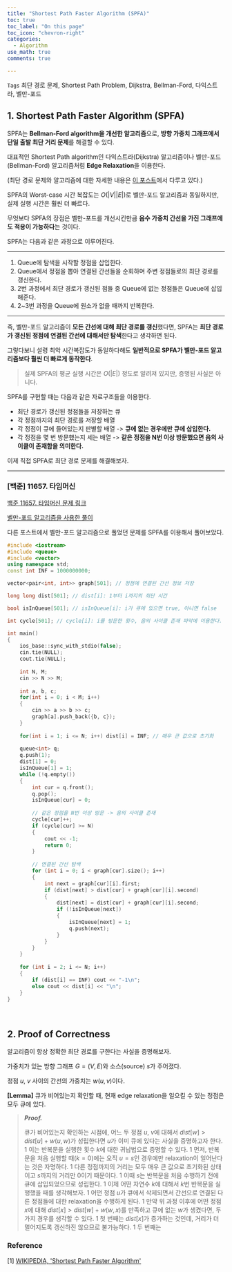 ```yaml
---
title: "Shortest Path Faster Algorithm (SPFA)"
toc: true
toc_label: "On this page"
toc_icon: "chevron-right"
categories:
  - Algorithm
use_math: true
comments: true

---
```


`Tags` 최단 경로 문제, Shortest Path Problem, Dijkstra, Bellman-Ford, 다익스트라, 벨만-포드

## 1. Shortest Path Faster Algorithm (SPFA)

SPFA는 **Bellman-Ford algorithm을 개선한 알고리즘**으로, **방향 가중치 그래프에서 단일 출발 최단 거리 문제**를 해결할 수 있다.

대표적인 Shortest Path algorithm인 다익스트라(Dijkstra) 알고리즘이나 벨만-포드(Bellman-Ford) 알고리즘처럼 **Edge Relaxation**을 이용한다.

(최단 경로 문제와 알고리즘에 대한 자세한 내용은 [이 포스트](https://damo1924.github.io/algorithm/ShortestPathAlgorithm/)에서 다루고 있다.)

SPFA의 Worst-case 시간 복잡도는 $O(\left\vert V \right\vert \left\vert E \right\vert)$로 벨만-포드 알고리즘과 동일하지만, 실제 실행 시간은 훨씬 더 빠르다.

무엇보다 SPFA의 장점은 벨만-포드를 개선시킨만큼 **음수 가중치 간선을 가진 그래프에도 적용이 가능하다**는 것이다.

SPFA는 다음과 같은 과정으로 이루어진다.

---
1. Queue에 탐색을 시작할 정점을 삽입한다.
2. Queue에서 정점을 뽑아 연결된 간선들을 순회하며 주변 정점들로의 최단 경로를 갱신한다.
3. 2번 과정에서 최단 경로가 갱신된 점들 중 Queue에 없는 정점들은 Queue에 삽입해준다.
4. 2~3번 과정을 Queue에 원소가 없을 때까지 반복한다.

---

즉, 벨만-포드 알고리즘이 **모든 간선에 대해 최단 경로를 갱신**했다면, SPFA는 **최단 경로가 갱신된 정점에 연결된 간선에 대해서만 탐색**한다고 생각하면 된다.

그렇다보니 설령 최악 시간복잡도가 동일하다해도 **일반적으로 SPFA가 벨만-포드 알고리즘보다 훨씬 더 빠르게 동작한다**.

> 실제 SPFA의 평균 실행 시간은 $O(\left\vert E \right\vert)$ 정도로 알려져 있지만, 증명된 사실은 아니다.

SPFA를 구현할 때는 다음과 같은 자료구조들을 이용한다.

- 최단 경로가 갱신된 정점들을 저장하는 큐
- 각 정점까지의 최단 경로를 저장할 배열
- 각 정점이 큐에 들어있는지 판별할 배열 -> **큐에 없는 경우에만 큐에 삽입한다.**
- 각 정점을 몇 번 방문했는지 세는 배열 -> **같은 정점을 N번 이상 방문했으면 음의 사이클이 존재함을 의미한다.**

이제 직접 SPFA로 최단 경로 문제를 해결해보자.

---

### [백준] 11657. 타임머신

[백준 11657. 타임머신 문제 링크](https://www.acmicpc.net/problem/11657)

[벨만-포드 알고리즘을 사용한 풀이](https://damo1924.github.io/algorithm/ShortestPathAlgorithm/#%EB%B0%B1%EC%A4%80-11657-%ED%83%80%EC%9E%84%EB%A8%B8%EC%8B%A0)

다른 포스트에서 벨만-포드 알고리즘으로 풀었던 문제를 SPFA를 이용해서 풀어보았다.

```cpp
#include <iostream>
#include <queue>
#include <vector>
using namespace std;
const int INF = 1000000000;

vector<pair<int, int>> graph[501]; // 정점에 연결된 간선 정보 저장

long long dist[501]; // dist[i]: 1부터 i까지의 최단 시간

bool isInQueue[501]; // isInQueue[i]: i가 큐에 있으면 true, 아니면 false

int cycle[501]; // cycle[i]: i를 방문한 횟수, 음의 사이클 존재 파악에 이용한다.

int main()
{
    ios_base::sync_with_stdio(false);
    cin.tie(NULL);
    cout.tie(NULL);
    
    int N, M;
    cin >> N >> M;
    
    int a, b, c;
    for(int i = 0; i < M; i++)
    {
        cin >> a >> b >> c;
        graph[a].push_back({b, c});
    }   
    
    for(int i = 1; i <= N; i++) dist[i] = INF; // 매우 큰 값으로 초기화
    
    queue<int> q;
    q.push(1);
    dist[1] = 0;
    isInQueue[1] = 1;
    while (!q.empty())
    {
        int cur = q.front();
        q.pop();
        isInQueue[cur] = 0;
        
        // 같은 정점을 N번 이상 방문 -> 음의 사이클 존재
        cycle[cur]++;
        if (cycle[cur] >= N)
        {
            cout << -1;
            return 0;
        }
        
        // 연결된 간선 탐색
        for (int i = 0; i < graph[cur].size(); i++)
        {
            int next = graph[cur][i].first;
            if (dist[next] > dist[cur] + graph[cur][i].second)
            {
                dist[next] = dist[cur] + graph[cur][i].second;
                if (!isInQueue[next])
                {
                    isInQueue[next] = 1;
                    q.push(next);
                }
            }
        }
    }
    
    for (int i = 2; i <= N; i++)
    {
        if (dist[i] == INF) cout << "-1\n";
        else cout << dist[i] << "\n";
    }
}
```

<br/>

## 2. Proof of Correctness

알고리즘이 항상 정확한 최단 경로를 구한다는 사실을 증명해보자.

가중치가 있는 방향 그래프 $G = (V, E)$와 소스(source) $s$가 주어졌다.

정점 $u$, $v$ 사이의 간선의 가중치는 $w(u, v)$이다.

**[Lemma]** 큐가 비어있는지 확인할 때, 현재 edge relaxation을 일으킬 수 있는 정점은 모두 큐에 있다.

> ***Proof.***
> 
> 큐가 비어있는지 확인하는 시점에, 어느 두 정점 $u$, $v$에 대해서 $dist[w] > dist[u] + w(u, w)$가 성립한다면 $u$가 이미 큐에 있다는 사실을 증명하고자 한다.
> 1
> 이는 반복문을 실행한 횟수 $k$에 대한 귀납법으로 증명할 수 있다.
> 1
> 먼저, 반복문을 처음 실행할 때($k = 0$)에는 오직 $u = s$인 경우에만 relaxation이 일어난다는 것은 자명하다.
> 1
> 다른 정점까지의 거리는 모두 매우 큰 값으로 초기화된 상태이고 $s$까지의 거리만 0이기 때문이다.
> 1
> 이때 $s$는 반복문을 처음 수행하기 전에 큐에 삽입되었으므로 성립한다.
> 1
> 이제 어떤 자연수 $k$에 대해서 $k$번 반복문을 실행했을 때를 생각해보자.
> 1
> 어떤 정점 $u$가 큐에서 삭제되면서 간선으로 연결된 다른 정점들에 대한 relaxation을 수행하게 된다.
> 1
> 만약 위 과정 이후에 어떤 정점 $x$에 대해 $dist[x] > dist[w] + w(w, x)$를 만족하고 큐에 없는 $w$가 생겼다면, 두 가지 경우를 생각할 수 있다.
> 1
> 첫 번째는 $dist[x]$가 증가하는 것인데, 거리가 더 멀어지도록 갱신하진 않으므로 불가능하다.
> 1
> 두 번째는 


### Reference

[1] [WIKIPEDIA, 'Shortest Path Faster Algorithm'](https://en.m.wikipedia.org/wiki/Shortest_Path_Faster_Algorithm)





